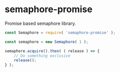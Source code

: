 # semaphore-promise

Promise based semaphore library.

```js
const Semaphore = require( 'semaphore-promise' );

const semaphore = new Semaphore( 1 );

semaphore.acquire().then( ( release ) => {
    // Do something exclusive
    release();
} );
```


